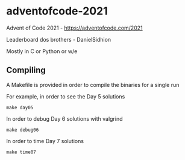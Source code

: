 # adventofcode-2021
Advent of Code 2021 - https://adventofcode.com/2021


Leaderboard dos brothers - DanielSidhion


Mostly in C or Python or w/e

## Compiling
A Makefile is provided in order to compile the binaries for a single run

For example, in order to see the Day 5 solutions

`make day05`

In order to debug Day 6 solutions with valgrind

`make debug06`

In order to time Day 7 solutions

`make time07`

